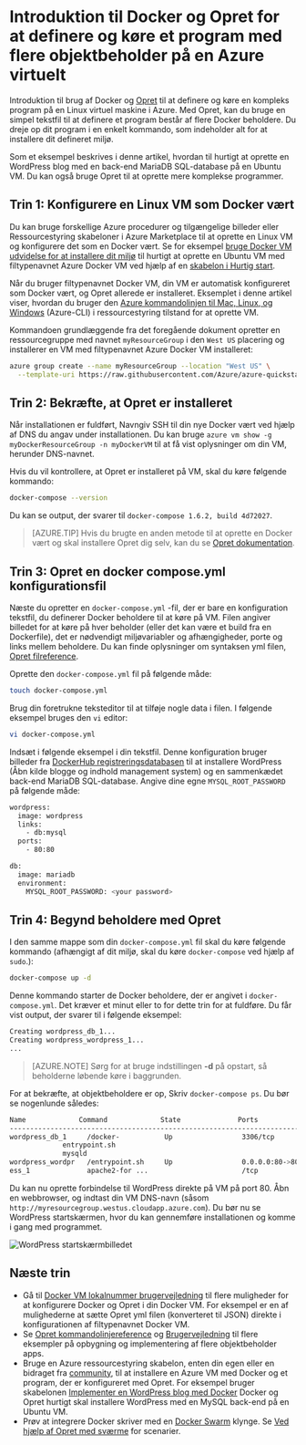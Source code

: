 <properties
   pageTitle="Docker og Opret på en virtuel maskine | Microsoft Azure"
   description="Hurtig introduktion til arbejde med Opret og Docker på Linux virtuelle maskiner i Azure"
   services="virtual-machines-linux"
   documentationCenter=""
   authors="iainfoulds"
   manager="timlt"
   editor=""
   tags="azure-resource-manager"/>

<tags
   ms.service="virtual-machines-linux"
   ms.devlang="NA"
   ms.topic="article"
   ms.tgt_pltfrm="vm-linux"
   ms.workload="infrastructure-services"
   ms.date="09/22/2016"
   ms.author="iainfou"/>

# <a name="get-started-with-docker-and-compose-to-define-and-run-a-multi-container-application-on-an-azure-virtual-machine"></a>Introduktion til Docker og Opret for at definere og køre et program med flere objektbeholder på en Azure virtuelt

Introduktion til brug af Docker og [Opret](http://github.com/docker/compose) til at definere og køre en kompleks program på en Linux virtuel maskine i Azure. Med Opret, kan du bruge en simpel tekstfil til at definere et program består af flere Docker beholdere. Du dreje op dit program i en enkelt kommando, som indeholder alt for at installere dit defineret miljø. 

Som et eksempel beskrives i denne artikel, hvordan til hurtigt at oprette en WordPress blog med en back-end MariaDB SQL-database på en Ubuntu VM. Du kan også bruge Opret til at oprette mere komplekse programmer.


## <a name="step-1-set-up-a-linux-vm-as-a-docker-host"></a>Trin 1: Konfigurere en Linux VM som Docker vært

Du kan bruge forskellige Azure procedurer og tilgængelige billeder eller Ressourcestyring skabeloner i Azure Marketplace til at oprette en Linux VM og konfigurere det som en Docker vært. Se for eksempel [bruge Docker VM udvidelse for at installere dit miljø](virtual-machines-linux-dockerextension.md) til hurtigt at oprette en Ubuntu VM med filtypenavnet Azure Docker VM ved hjælp af en [skabelon i Hurtig start](https://github.com/Azure/azure-quickstart-templates/tree/master/docker-simple-on-ubuntu). 

Når du bruger filtypenavnet Docker VM, din VM er automatisk konfigureret som Docker vært, og Opret allerede er installeret. Eksemplet i denne artikel viser, hvordan du bruger den [Azure kommandolinjen til Mac, Linux, og Windows](../xplat-cli-install.md) (Azure-CLI) i ressourcestyring tilstand for at oprette VM.

Kommandoen grundlæggende fra det foregående dokument opretter en ressourcegruppe med navnet `myResourceGroup` i den `West US` placering og installerer en VM med filtypenavnet Azure Docker VM installeret:

```bash
azure group create --name myResourceGroup --location "West US" \
  --template-uri https://raw.githubusercontent.com/Azure/azure-quickstart-templates/master/docker-simple-on-ubuntu/azuredeploy.json
```

## <a name="step-2-verify-that-compose-is-installed"></a>Trin 2: Bekræfte, at Opret er installeret

Når installationen er fuldført, Navngiv SSH til din nye Docker vært ved hjælp af DNS du angav under installationen. Du kan bruge `azure vm show -g myDockerResourceGroup -n myDockerVM` til at få vist oplysninger om din VM, herunder DNS-navnet.

Hvis du vil kontrollere, at Opret er installeret på VM, skal du køre følgende kommando:

```bash
docker-compose --version
```

Du kan se output, der svarer til `docker-compose 1.6.2, build 4d72027`.

>[AZURE.TIP] Hvis du brugte en anden metode til at oprette en Docker vært og skal installere Opret dig selv, kan du se [Opret dokumentation](https://github.com/docker/compose/blob/882dc673ce84b0b29cd59b6815cb93f74a6c4134/docs/install.md).


## <a name="step-3-create-a-docker-composeyml-configuration-file"></a>Trin 3: Opret en docker compose.yml konfigurationsfil

Næste du opretter en `docker-compose.yml` -fil, der er bare en konfiguration tekstfil, du definerer Docker beholdere til at køre på VM. Filen angiver billedet for at køre på hver beholder (eller det kan være et build fra en Dockerfile), det er nødvendigt miljøvariabler og afhængigheder, porte og links mellem beholdere. Du kan finde oplysninger om syntaksen yml filen, [Opret filreference](http://docs.docker.com/compose/yml/).

Oprette den `docker-compose.yml` fil på følgende måde:

```bash
touch docker-compose.yml
```

Brug din foretrukne teksteditor til at tilføje nogle data i filen. I følgende eksempel bruges den `vi` editor:

```bash
vi docker-compose.yml
```

Indsæt i følgende eksempel i din tekstfil. Denne konfiguration bruger billeder fra [DockerHub registreringsdatabasen](https://registry.hub.docker.com/_/wordpress/) til at installere WordPress (Åbn kilde blogge og indhold management system) og en sammenkædet back-end MariaDB SQL-database. Angive dine egne `MYSQL_ROOT_PASSWORD` på følgende måde:

```bash
wordpress:
  image: wordpress
  links:
    - db:mysql
  ports:
    - 80:80

db:
  image: mariadb
  environment:
    MYSQL_ROOT_PASSWORD: <your password>
```

## <a name="step-4-start-the-containers-with-compose"></a>Trin 4: Begynd beholdere med Opret

I den samme mappe som din `docker-compose.yml` fil skal du køre følgende kommando (afhængigt af dit miljø, skal du køre `docker-compose` ved hjælp af `sudo`.):

```bash
docker-compose up -d

```

Denne kommando starter de Docker beholdere, der er angivet i `docker-compose.yml`. Det kræver et minut eller to for dette trin for at fuldføre. Du får vist output, der svarer til i følgende eksempel:

```bash
Creating wordpress_db_1...
Creating wordpress_wordpress_1...
...
```

>[AZURE.NOTE] Sørg for at bruge indstillingen **-d** på opstart, så beholderne løbende køre i baggrunden.

For at bekræfte, at objektbeholdere er op, Skriv `docker-compose ps`. Du bør se nogenlunde således:

```bash
Name             Command             State              Ports
-------------------------------------------------------------------------
wordpress_db_1     /docker-           Up                 3306/tcp
             entrypoint.sh
             mysqld
wordpress_wordpr   /entrypoint.sh     Up                 0.0.0.0:80->80
ess_1              apache2-for ...                       /tcp
```

Du kan nu oprette forbindelse til WordPress direkte på VM på port 80. Åbn en webbrowser, og indtast din VM DNS-navn (såsom `http://myresourcegroup.westus.cloudapp.azure.com`). Du bør nu se WordPress startskærmen, hvor du kan gennemføre installationen og komme i gang med programmet.

![WordPress startskærmbilledet][wordpress_start]


## <a name="next-steps"></a>Næste trin

* Gå til [Docker VM lokalnummer brugervejledning](https://github.com/Azure/azure-docker-extension/blob/master/README.md) til flere muligheder for at konfigurere Docker og Opret i din Docker VM. For eksempel er en af mulighederne at sætte Opret yml filen (konverteret til JSON) direkte i konfigurationen af filtypenavnet Docker VM.
* Se [Opret kommandolinjereference](http://docs.docker.com/compose/reference/) og [Brugervejledning](http://docs.docker.com/compose/) til flere eksempler på opbygning og implementering af flere objektbeholder apps.
* Bruge en Azure ressourcestyring skabelon, enten din egen eller en bidraget fra [community](https://azure.microsoft.com/documentation/templates/), til at installere en Azure VM med Docker og et program, der er konfigureret med Opret. For eksempel bruger skabelonen [Implementer en WordPress blog med Docker](https://github.com/Azure/azure-quickstart-templates/tree/master/docker-wordpress-mysql) Docker og Opret hurtigt skal installere WordPress med en MySQL back-end på en Ubuntu VM.
* Prøv at integrere Docker skriver med en [Docker Swarm](virtual-machines-linux-docker-swarm.md) klynge. Se [Ved hjælp af Opret med sværme](https://docs.docker.com/compose/swarm/) for scenarier.

<!--Image references-->

[wordpress_start]: ./media/virtual-machines-linux-docker-compose-quickstart/WordPress.png
